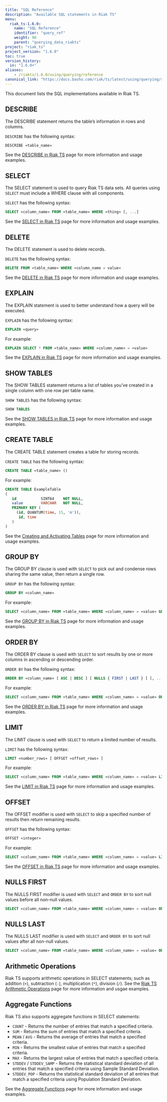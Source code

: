 ```yaml
---
title: "SQL Reference"
description: "Available SQL statements in Riak TS"
menu:
  riak_ts-1.6.0:
    name: "SQL Reference"
    identifier: "query_ref"
    weight: 90
    parent: "querying_data_riakts"
project: "riak_ts"
project_version: "1.6.0"
toc: true
version_history:
  in: "1.6.0+"
aliases:
    - /riakts/1.6.0/using/querying/reference
canonical_link: "https://docs.basho.com/riak/ts/latest/using/querying/reference"
---
```


[select]: /riak/ts/1.6.0/using/querying/select/
[describe]: /riak/ts/1.6.0/using/querying/describe/
[delete]: /riak/ts/1.6.0/using/querying/delete/
[explain]: /riak/ts/1.6.0/using/querying/explain/
[show tables]: /riak/ts/1.6.0/using/querying/show-tables/
[create table]: /riak/ts/1.6.0/using/creating-activating/
[group by]: /riak/ts/1.6.0/using/querying/select/group-by/
[order by]: /riak/ts/1.6.0/using/querying/select/order-by/
[limit]: /riak/ts/1.6.0/using/querying/select/limit/
[offset]: /riak/ts/1.6.0/using/querying/select/
[arithmetic]: /riak/ts/1.6.0/using/querying/select/arithmetic-operations/
[aggregate]: /riak/ts/1.6.0/using/querying/select/aggregate-functions/

This document lists the SQL implementations available in Riak TS.

## DESCRIBE

The DESCRIBE statement returns the table’s information in rows and columns.

`DESCRIBE` has the following syntax:

```sql
DESCRIBE «table_name»
```

See the [DESCRIBE in Riak TS][describe] page for more information and usage examples.

## SELECT

The SELECT statement is used to query Riak TS data sets. All queries using `SELECT` must include a WHERE clause with all components.

`SELECT` has the following syntax:

```sql
SELECT «column_name» FROM «table_name» WHERE «thing» [, ...]
```

See the [SELECT in Riak TS][select] page for more information and usage examples.

## DELETE

The DELETE statement is used to delete records.

`DELETE` has the following syntax:

```sql
DELETE FROM «table_name» WHERE «column_name = value»
```

See the [DELETE in Riak TS][delete] page for more information and usage examples.

## EXPLAIN

The EXPLAIN statement is used to better understand how a query will be executed.

`EXPLAIN` has the following syntax:

```sql
EXPLAIN «query»
```

For example:

```sql
EXPLAIN SELECT * FROM «table_name» WHERE «column_name» = «value»
```

See the [EXPLAIN in Riak TS][explain] page for more information and usage examples.

## SHOW TABLES

The SHOW TABLES statement returns a list of tables you’ve created in a single column with one row per table name.

`SHOW TABLES` has the following syntax:

```sql
SHOW TABLES
```

See the [SHOW TABLES in Riak TS][show tables] page for more information and usage examples.

## CREATE TABLE

The CREATE TABLE statement creates a table for storing records.

`CREATE TABLE` has the following syntax:

```sql
CREATE TABLE «table_name» ()
```

For example:

```sql
CREATE TABLE ExampleTable
(
   id           SINT64    NOT NULL,
   value        VARCHAR   NOT NULL,
   PRIMARY KEY (
     (id, QUANTUM(time, 15, 'm')),
      id, time
   )
)
```

See the [Creating and Activating Tables][create table] page for more information and usage examples.

## GROUP BY

The GROUP BY clause is used with `SELECT` to pick out and condense rows sharing the same value, then return a single row.

`GROUP BY` has the following syntax:

```sql
GROUP BY «column_name»
```

For example:

```sql
SELECT «column_name» FROM «table_name» WHERE «column_name» = «value» GROUP BY «column_name»;
```

See the [GROUP BY in Riak TS][group by] page for more information and usage examples.

## ORDER BY

The ORDER BY clause is used with `SELECT` to sort results by one or more columns in ascending or descending order.

`ORDER BY` has the following syntax:

```sql
ORDER BY «column_name» [ ASC | DESC ] [ NULLS { FIRST | LAST } ] [, ...]
```

For example:

```sql
SELECT «column_name» FROM «table_name» WHERE «column_name» = «value» ORDER BY «column_name»;
```

See the [ORDER BY in Riak TS][order by] page for more information and usage examples.

## LIMIT

The LIMIT clause is used with `SELECT` to return a limited number of results.

`LIMIT` has the following syntax:

```sql
LIMIT «number_rows» [ OFFSET «offset_rows» ]
```

For example:

```sql
SELECT «column_name» FROM «table_name» WHERE «column_name» = «value» LIMIT 5;
```

See the [LIMIT in Riak TS][limit] page for more information and usage examples.

## OFFSET

The OFFSET modifier is used with `SELECT` to skip a specified number of results then return remaining results.

`OFFSET` has the following syntax:

```sql
OFFSET «integer»
```

For example:

```sql
SELECT «column_name» FROM «table_name» WHERE «column_name» = «value» LIMIT 5 OFFSET 2;
```

See the [OFFSET in Riak TS][offset] page for more information and usage examples.

## NULLS FIRST

The NULLS FIRST modifier is used with `SELECT` and `ORDER BY` to sort null values before all non-null values.

```sql
SELECT «column_name» FROM «table_name» WHERE «column_name» = «value» ORDER BY «column_name» DESC, «column_name» NULLS FIRST;
```

## NULLS LAST

The NULLS LAST modifier is used with `SELECT` and `ORDER BY` to sort null values after all non-null values.

```sql
SELECT «column_name» FROM «table_name» WHERE «column_name» = «value» ORDER BY «column_name» DESC, «column_name» NULLS LAST;
```

## Arithmetic Operations

Riak TS supports arithmetic operations in SELECT statements; such as addition (`+`), subtraction (`-`), multiplication (`*`), division (`/`). See the [Riak TS Arithmetic Operations][arithmetic] page for more information and usgae examples.

## Aggregate Functions

Riak TS also supports aggregate functions in SELECT statements:

- `COUNT` - Returns the number of entries that match a specified criteria.
- `SUM` - Returns the sum of entries that match a specified criteria.
- `MEAN` / `AVG` - Returns the average of entries that match a specified criteria.
- `MIN` - Returns the smallest value of entries that match a specified criteria.
- `MAX` - Returns the largest value of entries that match a specified criteria.
- `STDDEV` / `STDDEV_SAMP` - Returns the statistical standard deviation of all entries that match a specified criteria using Sample Standard Deviation.
- `STDDEV_POP` - Returns the statistical standard deviation of all entries that match a specified criteria using Population Standard Deviation.

See the [Aggregate Functions][aggregate] page for more information and usage examples.
